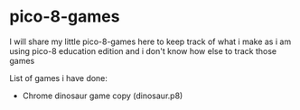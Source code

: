 # pico-8-games
I will share my little pico-8-games here to keep track of what i make as i am using pico-8 education edition and i don't know how else to track those games

List of games i have done:
- Chrome dinosaur game copy (dinosaur.p8)
